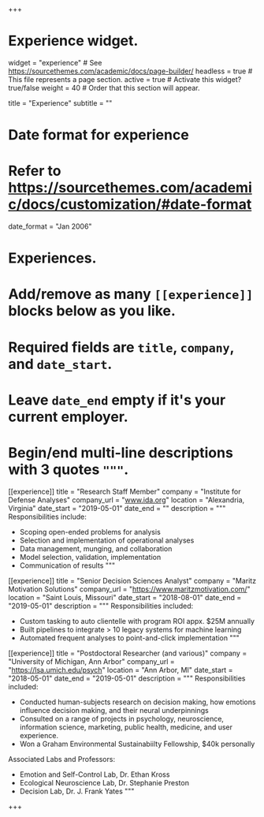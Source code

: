 +++
# Experience widget.
widget = "experience"  # See https://sourcethemes.com/academic/docs/page-builder/
headless = true  # This file represents a page section.
active = true  # Activate this widget? true/false
weight = 40  # Order that this section will appear.

title = "Experience"
subtitle = ""

# Date format for experience
#   Refer to https://sourcethemes.com/academic/docs/customization/#date-format
date_format = "Jan 2006"

# Experiences.
#   Add/remove as many `[[experience]]` blocks below as you like.
#   Required fields are `title`, `company`, and `date_start`.
#   Leave `date_end` empty if it's your current employer.
#   Begin/end multi-line descriptions with 3 quotes `"""`.
[[experience]]
  title = "Research Staff Member"
  company = "Institute for Defense Analyses"
  company_url = "www.ida.org"
  location = "Alexandria, Virginia"
  date_start = "2019-05-01"
  date_end = ""
  description = """
  Responsibilities include:
  
  * Scoping open-ended problems for analysis
  * Selection and implementation of operational analyses
  * Data management, munging, and collaboration
  * Model selection, validation, implementation
  * Communication of results
  """

[[experience]]
  title = "Senior Decision Sciences Analyst"
  company = "Maritz Motivation Solutions"
  company_url = "https://www.maritzmotivation.com/"
  location = "Saint Louis, Missouri"
  date_start = "2018-08-01"
  date_end = "2019-05-01"
  description = """
  Responsibilities included:
  
  * Custom tasking to auto clientelle with program ROI appx. $25M annually
  * Built pipelines to integrate > 10 legacy systems for machine learning
  * Automated frequent analyses to point-and-click implementation
  """

[[experience]]
  title = "Postdoctoral Researcher (and various)"
  company = "University of Michigan, Ann Arbor"
  company_url = "https://lsa.umich.edu/psych"
  location = "Ann Arbor, MI"
  date_start = "2018-05-01"
  date_end = "2019-05-01"
  description = """
  Responsibilities included:
  
  * Conducted human-subjects research on decision making, how emotions influence decision making, and their neural underpinnings
  * Consulted on a range of projects in psychology, neuroscience, information science, marketing, public health, medicine, and user experience.
  * Won a Graham Environmental Sustainabiilty Fellowship, $40k personally
  
  
  Associated Labs and Professors:
  
  * Emotion and Self-Control Lab, Dr. Ethan Kross
  * Ecological Neuroscience Lab, Dr. Stephanie Preston
  * Decision Lab, Dr. J. Frank Yates
  """

+++
